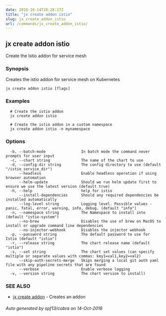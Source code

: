 ```yaml
---
date: 2018-10-14T20:28:17Z
title: "jx create addon istio"
slug: jx_create_addon_istio
url: /commands/jx_create_addon_istio/
---
```

## jx create addon istio

Create the Istio addon for service mesh

### Synopsis

Creates the istio addon for service mesh on Kubernetes

```
jx create addon istio [flags]
```

### Examples

```
  # Create the istio addon
  jx create addon istio
  
  # Create the istio addon in a custom namespace
  jx create addon istio -n mynamespace
```

### Options

```
  -b, --batch-mode                In batch mode the command never prompts for user input
  -c, --chart string              The name of the chart to use
  -d, --config-dir string         The config directory to use (default "/istio_service_dir")
      --headless                  Enable headless operation if using browser automation
      --helm-update               Should we run helm update first to ensure we use the latest version (default true)
  -h, --help                      help for istio
      --install-dependencies      Should any required dependencies be installed automatically
      --log-level string          Logging level. Possible values - panic, fatal, error, warning, info, debug. (default "info")
  -n, --namespace string          The Namespace to install into (default "istio-system")
      --no-brew                   Disables the use of brew on MacOS to install or upgrade command line dependencies
      --no-injector-webhook       Disables the injector webhook
  -p, --password string           The default password to use for Istio (default "istio")
  -r, --release string            The chart release name (default "istio")
  -s, --set string                The chart set values (can specify multiple or separate values with commas: key1=val1,key2=val2)
      --skip-auth-secrets-merge   Skips merging a local git auth yaml file with any pipeline secrets that are found
      --verbose                   Enable verbose logging
  -v, --version string            The chart version to install)
```

### SEE ALSO

* [jx create addon](/commands/jx_create_addon/)	 - Creates an addon

###### Auto generated by spf13/cobra on 14-Oct-2018

